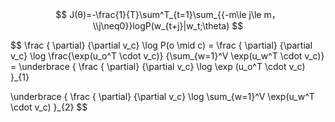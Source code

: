 $$
J(θ)=-\frac{1}{T}\sum^T_{t=1}\sum_{{-m\le j\le m，\\j\neq0}}logP(w_{t+j}|w_t;\theta)
$$

$$
\frac { \partial} {\partial v_c} \log P(o \mid c) = \frac { \partial} {\partial v_c} \log \frac{\exp(u_o^T \cdot v_c)} {\sum_{w=1}^V \exp(u_w^T \cdot v_c)} = \underbrace { \frac { \partial} {\partial v_c} \log \exp (u_o^T \cdot v_c) }_{1}

\underbrace { \frac { \partial} {\partial v_c} \log \sum_{w=1}^V \exp(u_w^T \cdot v_c) }_{2}
$$